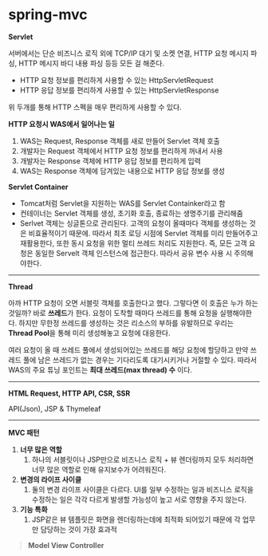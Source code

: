 # spring-mvc

**Servlet**

서버에서는 단순 비즈니스 로직 외에 TCP/IP 대기 및 소켓 연결, HTTP 요청 메시지 파싱, HTTP 메시지 바디 내용 파싱 등등 모든 걸 해준다.

- HTTP 요청 정보를 편리하게 사용할 수 있는 HttpServletRequest
- HTTP 응답 정보를 편리하게 사용할 수 있는 HttpServletResponse

위 두개를 통해 HTTP 스펙을 매우 편리하게 사용할 수 있다. 

**HTTP 요청시 WAS에서 일어나는 일**

1. WAS는 Request, Response 객체를 새로 만들어 Servlet 객체 호출
2. 개발자는 Request 객체에서 HTTP 요청 정보를 편리하게 꺼내서 사용
3. 개발자는 Response 객체에 HTTP 응답 정보를 편리하게 입력
4. WAS는 Response 객체에 담겨있는 내용으로 HTTP 응답 정보를 생성

**Servlet Container**
- Tomcat처럼 Servlet을 지원하는 WAS를 Servlet Containker라고 함
- 컨테이너는 Servlet 객체를  생성, 초기화 호출, 종료하는 생명주기를 관리해줌
- Serlvet 객체는 싱글톤으로 관리된다. 고객의 요청이 올때마다 객체를 생성하는 것은 비효율적이기 때문에. 따라서 
최초 로딩 시점에 Servlet 객체를 미리 만들어주고 재활용한다, 또한 동시 요청을 위한 멀티 쓰레드 처리도 지원한다. 
즉, 모든 고객 요청은 동일한 Servelt 객체 인스턴스에 접근한다. 따라서 공유 변수 사용 시 주의해야한다.

---

**Thread**

아까 HTTP 요청이 오면 서블릿 객체를 호출한다고 했다. 그렇다면 이 호출은 누가 하는 것일까? 바로 **쓰레드**가 한다. 
요청이 도착할 때마다 쓰레드를 통해 요청을 실행해야한다. 하지만 무한정 쓰레드를 생성하는 것은 리소스의 부하를 유발하므로 우리는
**Thread Pool**을 통해 미리 생성해놓고 요청에 대응한다. 

여러 요청이 올 때 쓰레드 풀에서 생성되어있는 쓰레드를 해당 요청에 할당하고 만약 쓰레드 풀에 남은 쓰레드가 없는 경우는 
기다리도록 대기시키거나 거절할 수 있다. 따라서 WAS의 주요 튜닝 포인트는 **최대 쓰레드(max thread) 수** 이다.

---

**HTML Request, HTTP API, CSR, SSR**

API(Json), JSP & Thymeleaf

---

**MVC 패턴**

1. **너무 많은 역할**
   1. 하나의 서블릿이나 JSP만으로 비즈니스 로직 + 뷰 렌더링까지 모두 처리하면 너무 많은 역할로 인해 유지보수가 어려워진다.
2. **변경의 라이프 사이클**
   1. 둘의 변경 라이프 사이클은 다르다. UI를 일부 수정하는 일과 비즈니스 로직을 수정하는 일은 각각 다르게 발생할 가능성이 높고 서로 영향을 주지 않는다.
3. **기능 특화**
   1. JSP같은 뷰 템플릿은 화면을 렌더링하는데에 최적화 되어있기 때문에 각 업무만 담당하는 것이 가장 효과적

>**Model View Controller**

    